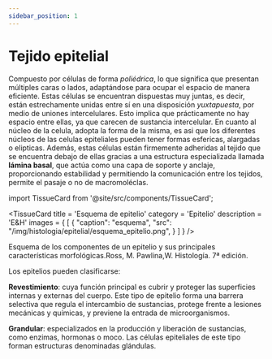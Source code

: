 ```yaml
---
sidebar_position: 1
---
```


# Tejido epitelial

Compuesto por células de forma *poliédrica*, lo que significa que presentan múltiples caras o lados, adaptándose para ocupar el espacio de manera eficiente. Estas células se encuentran dispuestas muy juntas, es decir, están estrechamente unidas entre sí en una disposición *yuxtapuesta*, por medio de uniones intercelulares. Esto implica que prácticamente no hay espacio entre ellas, ya que carecen de sustancia intercelular. 
En cuanto al núcleo de la celula, adopta la forma de la misma, es asi que los diferentes núcleos de las celulas epiteliales pueden tener formas esfericas, alargadas o elipticas.
Además, estas células están firmemente adheridas al tejido que se encuentra debajo de ellas gracias a una estructura especializada llamada **lámina basal**, que actúa como una capa de soporte y anclaje, proporcionando estabilidad y permitiendo la comunicación entre los tejidos, permite el pasaje o no de macromoléclas. 


import TissueCard from '@site/src/components/TissueCard';

<TissueCard
  title = 'Esquema de epitelio'
  category = 'Epitelio'
  description = 'E&H'
  images = {
    [
      {
        "caption": "esquema",
        "src": "/img/histologia/epitelial/esquema_epitelio.png",
      }
    ]
  }
/>

Esquema de los componentes de un epitelio y sus principales características morfológicas.Ross, M. Pawlina,W. Histología. 7ª edición.

Los epitelios pueden clasificarse:

**Revestimiento**: cuya función principal es cubrir y proteger las superficies internas y externas del cuerpo. Este tipo de epitelio forma una barrera selectiva que regula el intercambio de sustancias, protege frente a lesiones mecánicas y químicas, y previene la entrada de microorganismos.

**Grandular**: especializados en la producción y liberación de sustancias, como enzimas, hormonas o moco. Las células epiteliales de este tipo forman estructuras denominadas glándulas.


